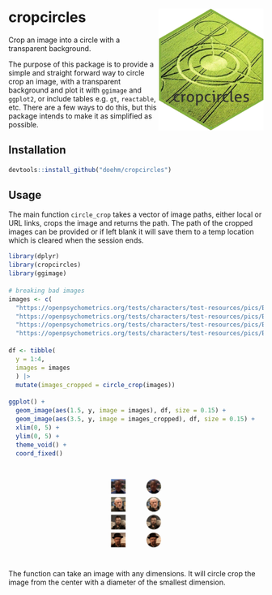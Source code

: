 
# cropcircles <img src='dev/images/hex.png' align="right" height="240" />

Crop an image into a circle with a transparent background.

The purpose of this package is to provide a simple and straight forward
way to circle crop an image, with a transparent background and plot it
with `ggimage` and `ggplot2`, or include tables e.g. `gt`, `reactable`,
etc. There are a few ways to do this, but this package intends to make
it as simplified as possible.

## Installation

``` r
devtools::install_github("doehm/cropcircles")
```

## Usage

The main function `circle_crop` takes a vector of image paths, either
local or URL links, crops the image and returns the path. The path of
the cropped images can be provided or if left blank it will save them to
a temp location which is cleared when the session ends.

``` r
library(dplyr)
library(cropcircles)
library(ggimage)

# breaking bad images
images <- c(
  "https://openpsychometrics.org/tests/characters/test-resources/pics/BB/1.jpg",
  "https://openpsychometrics.org/tests/characters/test-resources/pics/BB/3.jpg", 
  "https://openpsychometrics.org/tests/characters/test-resources/pics/BB/9.jpg", 
  "https://openpsychometrics.org/tests/characters/test-resources/pics/BB/8.jpg")

df <- tibble(
  y = 1:4,
  images = images
  ) |> 
  mutate(images_cropped = circle_crop(images))

ggplot() +
  geom_image(aes(1.5, y, image = images), df, size = 0.15) +
  geom_image(aes(3.5, y, image = images_cropped), df, size = 0.15) +
  xlim(0, 5) +
  ylim(0, 5) +
  theme_void() +
  coord_fixed()
```

<img src='dev/images/bb.png' align="center"/>

The function can take an image with any dimensions. It will circle crop
the image from the center with a diameter of the smallest dimension.
